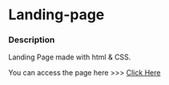 # Landing-page
### Description


Landing Page made with html & CSS.

You can access the page here >>> [Click Here](https://github.com/saitejaalishala/Landing-page)
